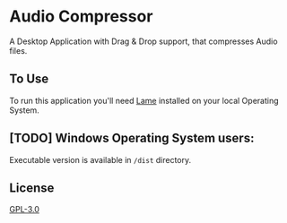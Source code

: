 # Audio Compressor

A Desktop Application with Drag & Drop support, that compresses Audio files.

## To Use

To run this application you'll need [Lame](https://lame.buanzo.org/) installed on your local Operating System.

## [TODO] Windows Operating System users:

Executable version is available in `/dist` directory.

## License

[GPL-3.0](LICENSE.md)
